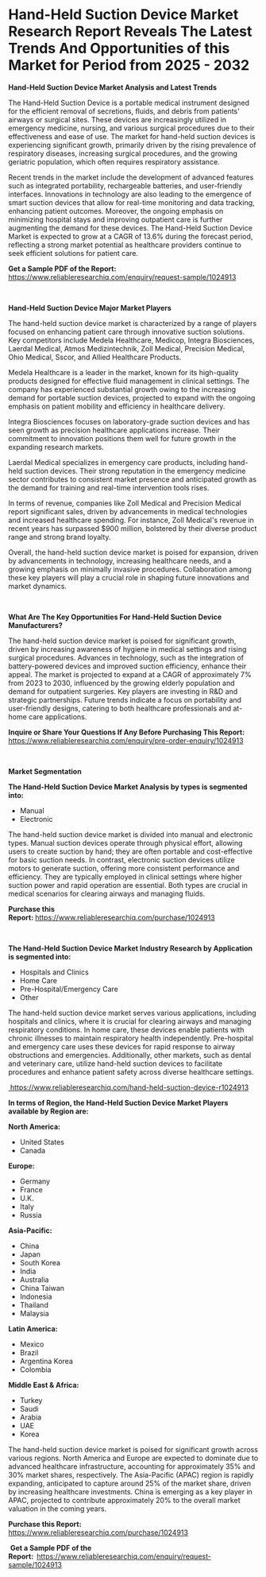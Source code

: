 <p><h1>Hand-Held Suction Device Market Research Report Reveals The Latest Trends And Opportunities of this Market for Period from 2025 - 2032</h1></p><p><strong>Hand-Held Suction Device Market Analysis and Latest Trends</strong></p>
<p><p>The Hand-Held Suction Device is a portable medical instrument designed for the efficient removal of secretions, fluids, and debris from patients' airways or surgical sites. These devices are increasingly utilized in emergency medicine, nursing, and various surgical procedures due to their effectiveness and ease of use. The market for hand-held suction devices is experiencing significant growth, primarily driven by the rising prevalence of respiratory diseases, increasing surgical procedures, and the growing geriatric population, which often requires respiratory assistance.</p><p>Recent trends in the market include the development of advanced features such as integrated portability, rechargeable batteries, and user-friendly interfaces. Innovations in technology are also leading to the emergence of smart suction devices that allow for real-time monitoring and data tracking, enhancing patient outcomes. Moreover, the ongoing emphasis on minimizing hospital stays and improving outpatient care is further augmenting the demand for these devices. The Hand-Held Suction Device Market is expected to grow at a CAGR of 13.6% during the forecast period, reflecting a strong market potential as healthcare providers continue to seek efficient solutions for patient care.</p></p>
<p><strong>Get a Sample PDF of the Report:&nbsp;</strong> <a href="https://www.reliableresearchiq.com/enquiry/request-sample/1024913?utm_campaign=2739&utm_medium=2&utm_source=Github&utm_content=ia&utm_term=14042025&utm_id=hand-held-suction-device">https://www.reliableresearchiq.com/enquiry/request-sample/1024913</a></p>
<p>&nbsp;</p>
<p><strong>Hand-Held Suction Device Major Market Players</strong></p>
<p><p>The hand-held suction device market is characterized by a range of players focused on enhancing patient care through innovative suction solutions. Key competitors include Medela Healthcare, Medicop, Integra Biosciences, Laerdal Medical, Atmos Medizintechnik, Zoll Medical, Precision Medical, Ohio Medical, Sscor, and Allied Healthcare Products. </p><p>Medela Healthcare is a leader in the market, known for its high-quality products designed for effective fluid management in clinical settings. The company has experienced substantial growth owing to the increasing demand for portable suction devices, projected to expand with the ongoing emphasis on patient mobility and efficiency in healthcare delivery.</p><p>Integra Biosciences focuses on laboratory-grade suction devices and has seen growth as precision healthcare applications increase. Their commitment to innovation positions them well for future growth in the expanding research markets.</p><p>Laerdal Medical specializes in emergency care products, including hand-held suction devices. Their strong reputation in the emergency medicine sector contributes to consistent market presence and anticipated growth as the demand for training and real-time intervention tools rises.</p><p>In terms of revenue, companies like Zoll Medical and Precision Medical report significant sales, driven by advancements in medical technologies and increased healthcare spending. For instance, Zoll Medical's revenue in recent years has surpassed $900 million, bolstered by their diverse product range and strong brand loyalty.</p><p>Overall, the hand-held suction device market is poised for expansion, driven by advancements in technology, increasing healthcare needs, and a growing emphasis on minimally invasive procedures. Collaboration among these key players will play a crucial role in shaping future innovations and market dynamics.</p></p>
<p>&nbsp;</p>
<p><strong>What Are The Key Opportunities For Hand-Held Suction Device Manufacturers?</strong></p>
<p><p>The hand-held suction device market is poised for significant growth, driven by increasing awareness of hygiene in medical settings and rising surgical procedures. Advances in technology, such as the integration of battery-powered devices and improved suction efficiency, enhance their appeal. The market is projected to expand at a CAGR of approximately 7% from 2023 to 2030, influenced by the growing elderly population and demand for outpatient surgeries. Key players are investing in R&D and strategic partnerships. Future trends indicate a focus on portability and user-friendly designs, catering to both healthcare professionals and at-home care applications.</p></p>
<p><strong>Inquire or Share Your Questions If Any Before Purchasing This Report:</strong> <a href="https://www.reliableresearchiq.com/enquiry/pre-order-enquiry/1024913?utm_campaign=2739&utm_medium=2&utm_source=Github&utm_content=ia&utm_term=14042025&utm_id=hand-held-suction-device">https://www.reliableresearchiq.com/enquiry/pre-order-enquiry/1024913</a></p>
<p>&nbsp;</p>
<p><strong>Market Segmentation</strong></p>
<p><strong>The Hand-Held Suction Device Market Analysis by types is segmented into:</strong></p>
<p><ul><li>Manual</li><li>Electronic</li></ul></p>
<p><p>The hand-held suction device market is divided into manual and electronic types. Manual suction devices operate through physical effort, allowing users to create suction by hand; they are often portable and cost-effective for basic suction needs. In contrast, electronic suction devices utilize motors to generate suction, offering more consistent performance and efficiency. They are typically employed in clinical settings where higher suction power and rapid operation are essential. Both types are crucial in medical scenarios for clearing airways and managing fluids.</p></p>
<p><strong>Purchase this Report:&nbsp;</strong><a href="https://www.reliableresearchiq.com/purchase/1024913?utm_campaign=2739&utm_medium=2&utm_source=Github&utm_content=ia&utm_term=14042025&utm_id=hand-held-suction-device">https://www.reliableresearchiq.com/purchase/1024913</a></p>
<p>&nbsp;</p>
<p><strong>The Hand-Held Suction Device Market Industry Research by Application is segmented into:</strong></p>
<p><ul><li>Hospitals and Clinics</li><li>Home Care</li><li>Pre-Hospital/Emergency Care</li><li>Other</li></ul></p>
<p><p>The hand-held suction device market serves various applications, including hospitals and clinics, where it is crucial for clearing airways and managing respiratory conditions. In home care, these devices enable patients with chronic illnesses to maintain respiratory health independently. Pre-hospital and emergency care uses these devices for rapid response to airway obstructions and emergencies. Additionally, other markets, such as dental and veterinary care, utilize hand-held suction devices to facilitate procedures and enhance patient safety across diverse healthcare settings.</p></p>
<p><a href="https://www.reliableresearchiq.com/hand-held-suction-device-r1024913?utm_campaign=2739&utm_medium=2&utm_source=Github&utm_content=ia&utm_term=14042025&utm_id=hand-held-suction-device">&nbsp;https://www.reliableresearchiq.com/hand-held-suction-device-r1024913</a></p>
<p><strong>In terms of Region, the Hand-Held Suction Device Market Players available by Region are:</strong></p>
<p>
    <p> <strong> North America: </strong>
        <ul>
            <li>United States</li>
            <li>Canada</li>
        </ul>
        </p> 
    <p> <strong> Europe: </strong>
        <ul>
            <li>Germany</li>
            <li>France</li>
            <li>U.K.</li>
            <li>Italy</li>
            <li>Russia</li>
        </ul>
        </p> 
    <p> <strong> Asia-Pacific: </strong>
        <ul>
            <li>China</li>
            <li>Japan</li>
            <li>South Korea</li>
            <li>India</li>
            <li>Australia</li>
            <li>China Taiwan</li>
            <li>Indonesia</li>
            <li>Thailand</li>
            <li>Malaysia</li>
        </ul>
        </p> 
    <p> <strong> Latin America: </strong>
        <ul>
            <li>Mexico</li>
            <li>Brazil</li>
            <li>Argentina Korea</li>
            <li>Colombia</li>
        </ul>
        </p> 
    <p> <strong> Middle East & Africa: </strong>
        <ul>
            <li>Turkey</li>
            <li>Saudi</li>
            <li>Arabia</li>
            <li>UAE</li>
            <li>Korea</li>
        </ul>
    </p>
    </p>
<p><p>The hand-held suction device market is poised for significant growth across various regions. North America and Europe are expected to dominate due to advanced healthcare infrastructure, accounting for approximately 35% and 30% market shares, respectively. The Asia-Pacific (APAC) region is rapidly expanding, anticipated to capture around 25% of the market share, driven by increasing healthcare investments. China is emerging as a key player in APAC, projected to contribute approximately 20% to the overall market valuation in the coming years.</p></p>
<p><strong>Purchase this Report: </strong><a href="https://www.reliableresearchiq.com/purchase/1024913?utm_campaign=2739&utm_medium=2&utm_source=Github&utm_content=ia&utm_term=14042025&utm_id=hand-held-suction-device">https://www.reliableresearchiq.com/purchase/1024913</a></p>
<p>&nbsp;<strong>Get a Sample PDF of the Report:&nbsp;&nbsp;</strong><a href="https://www.reliableresearchiq.com/enquiry/request-sample/1024913?utm_campaign=2739&utm_medium=2&utm_source=Github&utm_content=ia&utm_term=14042025&utm_id=hand-held-suction-device">https://www.reliableresearchiq.com/enquiry/request-sample/1024913</a></p>
<p><strong></strong></p>
<p><p></p><p></p><p></p></p>